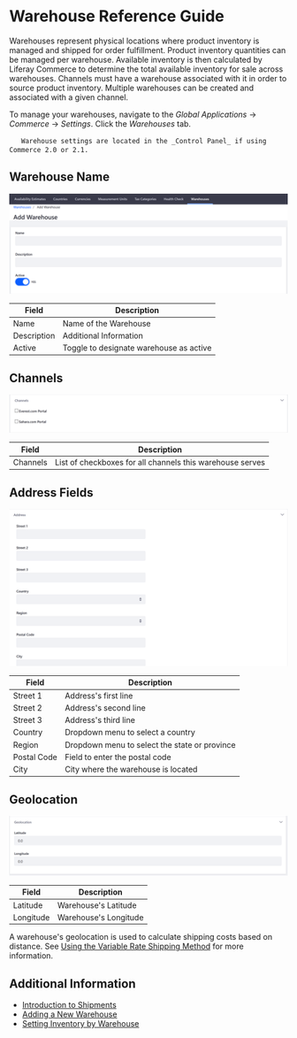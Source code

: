 # Warehouse Reference Guide

Warehouses represent physical locations where product inventory is managed and shipped for order fulfillment. Product inventory quantities can be managed per warehouse. Available inventory is then calculated by Liferay Commerce to determine the total available inventory for sale across warehouses. Channels must have a warehouse associated with it in order to source product inventory. Multiple warehouses can be created and associated with a given channel.

To manage your warehouses, navigate to the _Global Applications_ → _Commerce_ → _Settings_. Click the _Warehouses_ tab.

```note::
   Warehouse settings are located in the _Control Panel_ if using Commerce 2.0 or 2.1.
```

## Warehouse Name

![Adding a Warehouse](./warehouse-reference-guide/images/01.png)

| Field       | Description                             |
| ----------- | --------------------------------------- |
| Name        | Name of the Warehouse                   |
| Description | Additional Information                  |
| Active      | Toggle to designate warehouse as active |

## Channels

![Selecting a Channel](./warehouse-reference-guide/images/02.png)

| Field    | Description                                               |
| -------- | --------------------------------------------------------- |
| Channels | List of checkboxes for all channels this warehouse serves |

## Address Fields

![Adding the Warehouse's Address](./warehouse-reference-guide/images/03.png)

| Field       | Description                                   |
| ----------- | --------------------------------------------- |
| Street 1    | Address's first line                          |
| Street 2    | Address's second line                         |
| Street 3    | Address's third line                          |
| Country     | Dropdown menu to select a country             |
| Region      | Dropdown menu to select the state or province |
| Postal Code | Field to enter the postal code                |
| City        | City where the warehouse is located           |

## Geolocation

![Setting the warehouse's geolocation](./warehouse-reference-guide/images/04.png)

| Field     | Description           |
| --------- | --------------------- |
| Latitude  | Warehouse's Latitude  |
| Longitude | Warehouse's Longitude |

A warehouse's geolocation is used to calculate shipping costs based on distance. See [Using the Variable Rate Shipping Method](../../store-administration/configuring-shipping-methods/using-the-variable-rate-shipping-method.md) for more information.

## Additional Information

-   [Introduction to Shipments](../../orders-and-fulfillment/shipments/introduction-to-shipments.md)
-   [Adding a New Warehouse](./adding-a-new-warehouse.md)
-   [Setting Inventory by Warehouse](./setting-inventory-by-warehouse.md)
